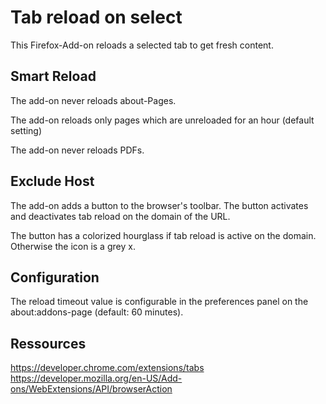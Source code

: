 # Tab reload on select

This Firefox-Add-on reloads a selected tab to get fresh content.

## Smart Reload

The add-on never reloads about-Pages.

The add-on reloads only pages which are unreloaded for an hour (default setting)

The add-on never reloads PDFs.

## Exclude Host

The add-on adds a button to the browser's toolbar. The button activates and deactivates tab reload on the domain of the URL.

The button has a colorized hourglass if tab reload is active on the domain.
Otherwise the icon is a grey x.

## Configuration

The reload timeout value is configurable in the preferences panel on the about:addons-page (default: 60 minutes).

## Ressources

https://developer.chrome.com/extensions/tabs
https://developer.mozilla.org/en-US/Add-ons/WebExtensions/API/browserAction
